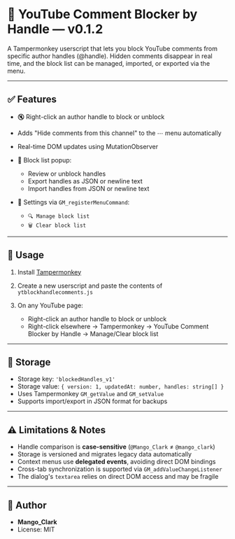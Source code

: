 # 📌 YouTube Comment Blocker by Handle — v0.1.2

A Tampermonkey userscript that lets you block YouTube comments from specific author handles (@handle). Hidden comments disappear in real time, and the block list can be managed, imported, or exported via the menu.

---

## ✅ Features

- 🔇 Right-click an author handle to block or unblock
- Adds "Hide comments from this channel" to the ⋯ menu automatically
- Real-time DOM updates using MutationObserver
- 🔧 Block list popup:

  - Review or unblock handles
  - Export handles as JSON or newline text
  - Import handles from JSON or newline text
- 📝 Settings via `GM_registerMenuCommand`:

  - `🔍 Manage block list`
  - `🗑️ Clear block list`

---

## 🧠 Usage

1. Install [Tampermonkey](https://www.tampermonkey.net/)
2. Create a new userscript and paste the contents of `ytblockhandlecomments.js`
3. On any YouTube page:

   - Right-click an author handle to block or unblock
   - Right-click elsewhere → Tampermonkey → YouTube Comment Blocker by Handle → Manage/Clear block list

---

## 💾 Storage

- Storage key: `'blockedHandles_v1'`
- Storage value: `{ version: 1, updatedAt: number, handles: string[] }`
- Uses Tampermonkey `GM_getValue` and `GM_setValue`
- Supports import/export in JSON format for backups

---

## ⚠️ Limitations & Notes

- Handle comparison is **case-sensitive** (`@Mango_Clark` ≠ `@mango_clark`)
- Storage is versioned and migrates legacy data automatically
- Context menus use **delegated events**, avoiding direct DOM bindings
- Cross-tab synchronization is supported via `GM_addValueChangeListener`
- The dialog's `textarea` relies on direct DOM access and may be fragile

---

## 👤 Author

- **Mango_Clark**
- License: MIT

